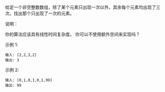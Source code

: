 给定一个非空整数数组，除了某个元素只出现一次以外，其余每个元素均出现了三次。找出那个只出现了一次的元素。

说明：

你的算法应该具有线性时间复杂度。 你可以不使用额外空间来实现吗？

示例 1:
```
输入: [2,2,3,2]
输出: 3
```
示例 2:
```
输入: [0,1,0,1,0,1,99]
输出: 99
```